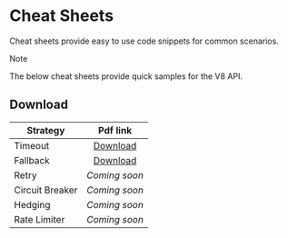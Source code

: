 # Cheat Sheets

Cheat sheets provide easy to use code snippets for common scenarios.

> [!NOTE]
> The below cheat sheets provide quick samples for the V8 API.

## Download

| Strategy | Pdf link |
| ------------- | :-------------: |
| Timeout | [Download](../media/cheat-sheet-timeout.pdf) |
| Fallback | [Download](../media/cheat-sheet-fallback.pdf) |
| Retry | *Coming soon* |
| Circuit Breaker | *Coming soon* |
| Hedging | *Coming soon* |
| Rate Limiter | *Coming soon* |
